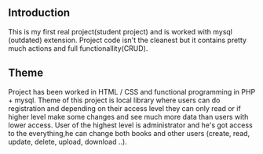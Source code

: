 ## Introduction

This is my first real project(student project) and is worked with mysql (outdated) extension.
Project code isn't  the cleanest but it contains pretty much actions and full functionallity(CRUD).

## Theme

Project has been worked in HTML / CSS and functional programming in PHP + mysql. Theme of this project
is local library where users can do registration and depending on their access level they can only read or if higher level
make some changes and see much more data than users with lower access. User of the highest level  is administrator and he's got access to the
everything,he can change both books and other users (create, read, update, delete, upload, download ..).
